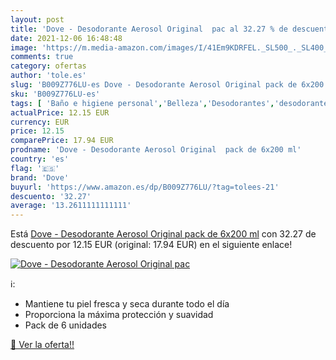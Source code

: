 ```yaml
---
layout: post
title: 'Dove - Desodorante Aerosol Original  pac al 32.27 % de descuento'
date: 2021-12-06 16:48:48
image: 'https://m.media-amazon.com/images/I/41Em9KDRFEL._SL500_._SL400_.jpg'
comments: true
category: ofertas
author: 'tole.es'
slug: 'B009Z776LU-es Dove - Desodorante Aerosol Original pack de 6x200 ml'
sku: 'B009Z776LU-es'
tags: [ 'Baño e higiene personal','Belleza','Desodorantes','desodorante','dove', ]
actualPrice: 12.15 EUR
currency: EUR
price: 12.15
comparePrice: 17.94 EUR
prodname: 'Dove - Desodorante Aerosol Original  pack de 6x200 ml'
country: 'es'
flag: '🇪🇸'
brand: 'Dove'
buyurl: 'https://www.amazon.es/dp/B009Z776LU/?tag=tolees-21'
descuento: '32.27'
average: '13.2611111111111'
---
```


Está [Dove - Desodorante Aerosol Original  pack de 6x200 ml](https://www.amazon.es/dp/B009Z776LU/?tag=tolees-21) con 32.27 de descuento por 12.15 EUR (original: 17.94 EUR) en el siguiente enlace!

[![Dove - Desodorante Aerosol Original  pac](https://m.media-amazon.com/images/I/41Em9KDRFEL._SL500_._SL400_.jpg)](https://www.amazon.es/dp/B009Z776LU/?tag=tolees-21)

ℹ️:

- Mantiene tu piel fresca y seca durante todo el día
- Proporciona la máxima protección y suavidad
- Pack de 6 unidades

[🛒 Ver la oferta!!](https://www.amazon.es/dp/B009Z776LU/?tag=tolees-21)
